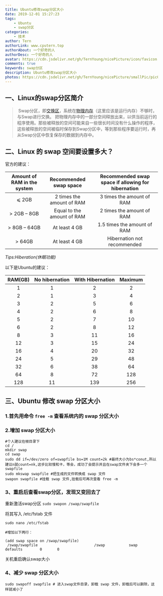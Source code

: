 ```yaml
---
title: Ubuntu修改swap分区大小
date: 2019-12-01 15:27:23
tags: 
	- Ubuntu
	- swap分区
categories:
	- 技术
author: Tern
authorLink: www.cputern.top
authorAbout: 一个好奇的人
authorDesc: 一个好奇的人
avatar: https://cdn.jsdelivr.net/gh/TernYoung/nicePicture/icon/favicon.png
comments: true
keywords: swap分区
description: Ubuntu修改swap分区大小
photos: https://cdn.jsdelivr.net/gh/TernYoung/nicePicture/smallPic/pic095.jpg
---
```




## 一、Linux的swap分区简介

> ​	Swap分区，即[交换区](https://baike.baidu.com/item/交换区)，系统在[物理内存](https://baike.baidu.com/item/物理内存)（这里应该是运行内存）不够时，与Swap进行交换。 把物理内存中的一部分空间释放出来，以供当前运行的程序使用。那些被释放的空间可能来自一些很长时间没有什么操作的程序，这些被释放的空间被临时保存到Swap分区中，等到那些程序要运行时，再从Swap分区中恢复保存的数据到内存中。 

## 二、Linux 的 swap 空间要设置多大？

官方的建议：

| Amount of RAM in the system | Recommended swap space     | Recommended swap space if allowing for hibernation |
| :---------------------------: | :--------------------------: | :--------------------------------------------------: |
| ⩽ 2GB                       | 2 times the amount of RAM  | 3 times the amount of RAM                          |
| \> 2GB – 8GB                | Equal to the amount of RAM | 2 times the amount of RAM                          |
| \> 8GB – 64GB               | At least 4 GB              | 1.5 times the amount of RAM                        |
| \> 64GB                     | At least 4 GB              | Hibernation not recommended                        |

*Tips:Hiberation(休眠功能)*

以下是Ubuntu的建议：

| RAM(GB) | No hibernation | With Hibernation | Maximum |
| :-------: | :--------------: | :----------------: | :-------: |
| 1       | 1              | 2                | 2       |
| 2       | 1              | 3                | 4       |
| 3       | 2              | 5                | 6       |
| 4       | 2              | 6                | 8       |
| 5       | 2              | 7                | 10      |
| 6       | 2              | 8                | 12      |
| 8       | 3              | 11               | 16      |
| 12      | 3              | 15               | 24      |
| 16      | 4              | 20               | 32      |
| 24      | 5              | 29               | 48      |
| 32      | 6              | 38               | 64      |
| 64      | 8              | 72               | 128     |
| 128     | 11             | 139              | 256     |

## 三、Ubuntu 修改 swap 分区大小

### 1.首先用命令 `free -m` 查看系统内的 swap 分区大小

### 2.增加 swap 分区大小

```shell
#个人建议在根目录下
cd /
mkdir swap
cd swap
sudo dd if=/dev/zero of=swapfile bs=1M count=2k #最终大小为bs*conut,所以建议n就count=nk,这步比较慢和卡，等会，成功了会提示并且在swap文件夹下会多一个swapfile
sudo mkswap swapfile #把生成的文件转换成 swap 文件 
swapon swapfile #挂载 swap 文件,挂载后可再次查看 free -m
```

### 3、重启后查看swap分区，发现又变回去了

重新激活swap分区 `sudo swapon /swap/swapfile`

将其写入 /etc/fstab 文件

```shell
sudo nano /etc/fstab

#增加以下两行：

(add swap space on /swap/swapfile)
 /swap/swapfile                          /swap           swap    defaults        0       0
```

关机重启确认swap大小

### 4、减少 swap 分区大小

```shell
sudo swapoff swapfile # 进入swap文件目录，卸载 swap 文件，卸载后可以删除，这样就减小了
```

